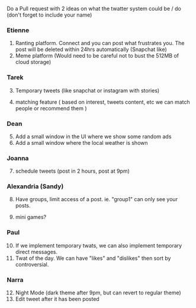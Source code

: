 Do a Pull request with 2 ideas on what the twatter system could be / do (don't forget to include your name)

### Etienne
1) Ranting platform. Connect and you can post what frustrates you. The post will be deleted within 24hrs automatically (Snapchat like)
2) Meme platform (Would need to be careful not to bust the 512MB of cloud storage)

### Tarek
3) Temporary tweets (like snapchat or instagram with stories)

4) matching feature ( based on interest, tweets content, etc we can match people or recommend them )

### Dean
5) Add a small window in the UI where we show some random ads
6) Add a small window where the local weather is shown
### Joanna
7) schedule tweets (post in 2 hours, post at 9pm)

### Alexandria (Sandy)
8) Have groups, limit access of a post. ie. "group1" can only see your posts. 

9) mini games?

### Paul
10) If we implement temporary twats, we can also implement temporary direct messages.
11) Twat of the day. We can have "likes" and "dislikes" then sort by controversial. 

### Narra
12) Night Mode (dark theme after 9pm, but can revert to regular theme)
13) Edit tweet after it has been posted